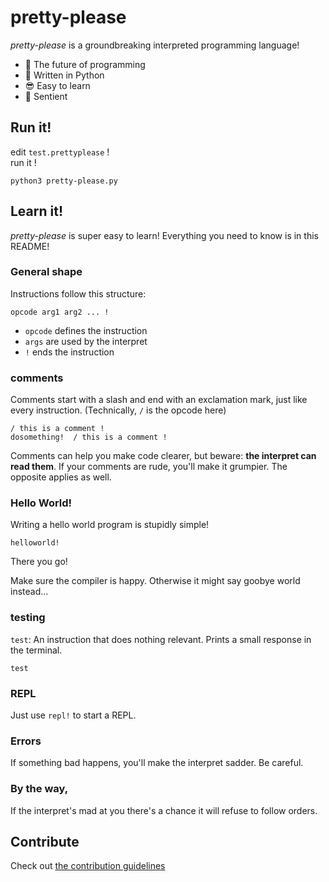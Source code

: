 # pretty-please

*pretty-please* is a groundbreaking interpreted programming language!

- 🔮 The future of programming
- 🚀 Written in Python
- 😎 Easy to learn
- 🙂 Sentient

## Run it!

edit `test.prettyplease` ! <br>
run it !
```
python3 pretty-please.py
```

## Learn it!

*pretty-please* is super easy to learn! Everything you need to know is in this README!

### General shape

Instructions follow this structure:
```
opcode arg1 arg2 ... !
```

- `opcode` defines the instruction
- `args` are used by the interpret
- `!` ends the instruction

### comments
Comments start with a slash and end with an exclamation mark, just like every instruction. (Technically, `/` is the opcode here)
```
/ this is a comment !
dosomething!  / this is a comment !
```
Comments can help you make code clearer, but beware: **the interpret can read them**. If your comments are rude, you'll make it grumpier. The opposite applies as well.

### Hello World!

Writing a hello world program is stupidly simple!
```
helloworld!
```
There you go!

Make sure the compiler is happy. Otherwise it might say goobye world instead...
### testing

`test`: An instruction that does nothing relevant. Prints a small response in the terminal.
```
test
```

### REPL
Just use `repl!` to start a REPL.

### Errors

If something bad happens, you'll make the interpret sadder. Be careful.

### By the way,

If the interpret's mad at you there's a chance it will refuse to follow orders.

## Contribute

Check out [the contribution guidelines](CONTRIBUTE.md)
